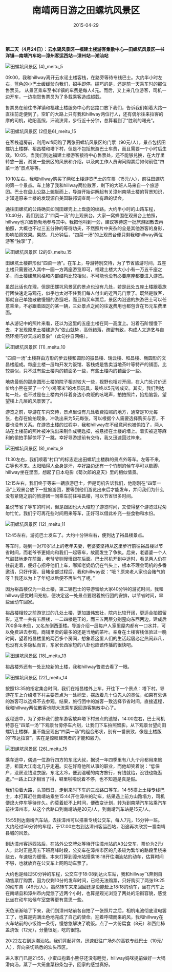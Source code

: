 ﻿---
title: "南靖两日游之田螺坑风景区"
date: 2015-04-29
categories: 
  - "travels"
tags: 
  - "南靖土楼"
  - "漳州"
---

**第二天（4月24日）：云水谣风景区—福建土楼游客集散中心—田螺坑风景区—书洋镇—南靖汽车站—漳州客运西站—漳州站—潮汕站**

![田螺坑风景区 (4)_meitu_5](/images/17073978088_046e67922f_z.jpg)

09:00，我和hillway离开云水谣土楼客栈，在路旁等待专线巴士。大约半小时左右，蓝色的小巴士缓缓驶向我们，招手即停。碰巧的是，还是前一天乘车时的那位售票员。 从景区乘车至书洋镇的车费是每人4元。而后，又上来几位游客，司机一边开车，一边抱怨售票员为了多载乘客造成超载。

售票员在前往书洋镇和福建土楼服务中心的岔路口放下我们，告诉我们朝着大路一直往前走便到了。空旷的大路上只有我和hillway两位行人，还有偶尔往来拉客的摩的司机，艳阳高照，汗流浃背，步行近十分钟，总算看到了“胜利的曙光”。 <!--more-->

![田螺坑风景区 (2但是6)_meitu_15](/images/16639285214_543bac8316_z.jpg)

在客栈退房前，利用wifi网购了两张田螺坑风景区的门票（90元/人），景点包括田螺坑土楼群、裕昌楼和塔下村，但是不包括旅游巴士车费，而且需要一个小时后生效。10:05，当我们到达福建土楼游客接待中心售票处，还不能够兑换，在大厅里转悠一圈，浏览一些景区的风景和介绍，以及向工作人员询问购票后如何前往“四菜一汤”景点等等。

10:10左右，我和hillway购买了两张土楼游览巴士的车票（15元/人），前往田螺坑的第一个景点。车上除了我和hillway两位散客，剩下的大班人马来自一个旅游团。巴士在盘山公路上蜿蜒而上，导游开始讲解起有关漳州南靖土楼的背景知识，才知道原来土楼的发现源自美国联邦调查局一个有趣的误会。

通往田螺坑的公路确实如同田螺壳上上盘旋的纹路。大约半小时的山路车程，10:40分，我们到达了“四菜一汤”的上观景台。大家一窝蜂围在观景台上拍照，hillway也兴致勃勃地参与其中。我把他叫到一旁，建议等待这一批旅游团散去再拍照，大概也不过三五分钟的等待功夫，不然照片中夹杂的全是其他游客的身影，影响拍照效果。果然，几分钟后，“四菜一汤”的上观景台便只剩我和hillway两位游客“独享”了。

![田螺坑风景区 (2的6)_meitu_15](/images/17075523659_e6bdbfb107_z.jpg)

田螺坑土楼群形似“四菜一汤”。在车上，导游特别交待，为了节省旅游时间，五座土楼只需要进入其中一圆一方两座游览即可，福建土楼大大小小有一万五千座之多，而土楼建筑风格和内部结构比较相似，不可能也没有必要座座都要进入游览。

虽然此话也在理，但是田螺坑风景区的景点也没有几处，若是此处五座土楼跟着旅行团快速走马观花，似乎也太对不住我们每人付出的近百元门票了。既然是散客，那就自己单独散散慢慢的游逛吧，而且购买车票后，景区内沿途的旅游巴士可以任意乘坐，不必跟着固定的某一辆，三处景点之间的往返费用也都包含在15元车费里面。

单从游记中的照片来看，还以为这里的五座土楼在同一高度上。沿着石阶慢慢下去，才发现原来土楼建造为“依山就势，高低错落，疏密有致，构成人文造艺与自然环境巧妙天成的景象”（此句抄自网络）。

![田螺坑风景区 (11)_meitu_10](/images/17261195701_77521cb5a1_z.jpg)

“四菜一汤”土楼群由方形的步云楼和圆形的振昌楼、瑞云楼、和昌楼、椭圆形的文昌楼组成。每座土楼一层均开发为饭馆、客栈或是售卖当地茶叶等特产的铺面，比较类似，只不过有些土楼内的铺面多一些，有些土楼内的铺面少一些。

地势最低的那座圆形土楼的院子相对较大一些，视野也相对开阔，在入门处讨价还价给小熊在买了一个“小鸡啄米”的木质玩具，最终以5元钱成交。其实，我们到达每一处，也不过是在土楼内外伴着身边小商贩的吆喝声，拍拍照片，抬抬脑袋，望望楼上几层的风景罢了。

游览之前，导游在车内交待，景点里设有几处收费拍照的地方，通常是10元每张，也存在偷拍现象，冲洗出来为5元每张，可以根据个人需要选择购买与否，不要也没有关系。在游览土楼的过程中，我和hillway在不经意间也被偷拍了，两人站在土楼前的照片被冲洗出来制作成钥匙扣，被悬挂在土楼的墙上。着实被这等麻利的偷拍手脚惊吓了一跳，幸好导游提前有交待，我又迅速回过神来。

![田螺坑风景区 (8)_meitu_9](/images/17075516039_2d6b9cb4db_z.jpg)

11:30左右，我们顺着“村口”的标志走出田螺坑土楼群的景点外等车。左等不来，右等也不来。太阳晒得人全身是汗，幸好路边还有一个竹制的候车亭可以歇脚，hillway坐在里面，想起了日本电影《菊次郎的夏天》里的相似情景。

12:15左右，我们终于等来一辆旅游巴士，但是司机告诉我们，他刚刚在“四菜一汤”上观景台放下一批旅游团，要等到他们游览出来后才能发车，并问我们为什么没有紧随之前的旅游团一同乘车前往裕昌楼，可以节省很多时间。

虽说节省了等车的时间，但是跟团也大大缩短了游览时间，又使得整个游览过程匆匆忙忙。我们宁可再花些时间用来等车，正好可以借此补充一些食物和水份。

![田螺坑风景区 (12)_meitu_11](/images/17073967368_afd5bbc3b0_z.jpg)

12:45左右，游览巴士发车了。大约十分钟左右，便到达了裕昌楼景点。

等车时，碰到一对70岁以上的老年夫妻，老婆婆坚持从这里步行前往裕昌楼以节省时间，而老爷爷更倾向和我们一起等车，故而发生了争执。后来，老婆婆一个人气鼓鼓地走在前面，老爷爷则慢慢跟在后面。巴士司机开到中途时，看见两人仍在往前走着，便好心招呼他们上车，哪知老奶奶仍在气头上，根本不理会司机的多番邀请，只好作罢。目睹全部过程后，我和hillway说：“哦？原来老人家也会赌气的呀？我还以为上了年纪以后便不再生气了呢。”

因为裕昌楼仅为一处土楼，第二辆巴士的导游留给大家40分钟的游览时间，我和hillway感觉时间充裕，便决定这一处景点要跟着旅行团的安排，以节省时间，早些坐动车回家。

裕昌楼相较之前游览过的几处土楼，更加雄伟宏壮，院内比较开阔，更适合拍照留影。这里一共有五层楼，一二四楼是正的，而三五两层分别歪向东西两边，建成后700多年未倒，又名东倒西歪楼。导游介绍一层每户人家里屋内都有一口水井，可以免费进去参观，商铺里卖的最多的还是当地的茶叶。亲身在土楼客栈体验过一晚时间，望着裕昌楼里的两百多个房间，想象着这里人们的生活起居必定热闹非凡，也没有太多隐私而言，东家长西家短的八卦也应该传播的很快吧。

![田螺坑风景区 (18)_meitu_13](/images/17261722665_c8ca4eb25e_z.jpg)

裕昌楼外还有一处比较新的土楼，我和hillway瞥进去看了一眼。

![田螺坑风景区 (22)_meitu_14](/images/17259948302_ebfa74462e_z.jpg)

按照13:35的指定集合时间，我们在裕昌楼外上车，开往下一个景点：塔下村。导游在车上介绍塔下村主要景点为一处祠堂，摆放着几十位先人的灵位，如果有忌讳的游客可以选择不去参观。结果，旅行团中的游客一致选择节省时间，直接返程，我和hillway两位散客也随大流乘车返回游客集散中心了。

返程途中，为了弥补我们整车游客放弃塔下村景点的遗憾，14:00左右，巴士司机特意在“四菜一汤”下观景台旁停车片刻，让我们下车拍照留影。从下观景台望向田螺坑土楼群，虽不能呈现出“四菜一汤”的组合形状，别有一番景致，像是土楼版的“布达拉宫”，实在是惊叹建筑者的才能和毅力。

![田螺坑风景区 (26)_meitu_15](/images/17235756306_509f5314fa_z.jpg)

乘车途中，偶遇一位游行四方的东北大叔，据说一年四季里有八九个月都用来旅游，祖国大江南北几乎走遍。实在好奇他所从事的职业，而他却笑着说：“低保户，没房没钱没衣服，东北太冷，便到温暖的南方旅行，有钱就给，没钱也能逛逛。”一路上口才相当了得，噼里啪啦说着不停，也不知道是真是假。

我们沿着大路，头顶烈日，走到来时下车的三岔路口等车。14:55搭上土楼专线巴士，本打算赶往南靖站乘坐15:44开往漳州的动车，结果遇上前方山路塌方，司机便熄火停车等待许久。约莫着赶不上时间，便改变计划，转为到南靖汽车站乘汽车前往漳州市。从这个岔路口到南靖站是20元/人，到南靖汽车站是15元/人。

15:55到达南靖汽车站，去往漳州可以搭乘专线公交车，每人7元，15分钟一班。大约经过50分钟的车程，于17:00左右到达漳州客运西站，沿途再次欣赏一番南靖县城的风景。

到达漳州客运西站后，在站外公交牌处等待开往漳州站的A3公交车，票价为2元/人，此时正是周五下班高峰时段，公交车在漳州市区的几条较为繁华的路段里绕来绕去，车速极为缓慢。本来打算到漳州站搭乘18:18开往潮汕站的动车，估算时间不够，也就放弃在公交车上网购动车票了。

大约也是经过50分钟的车程，公交车于18:08到达火车站，我和hillway飞奔到自动售票厅购票，因为仅剩10分的发车时间，已经无法购票，只好购买了两张19:25的动车票（49元/人）。虽然转车来来回回还是没能赶上18:18的动车，坐在汽车上在南靖县和漳州市内晃悠了近两个小时，也算是观光浏览了两处的沿街容貌，感觉比坐在动车站候车室空等更有意思一些。

天色渐渐暗了下来，我们到漳州站前各自拍了一张照片之后，相机电池彻底没电罢工了，也算是完满出色地完成了自己的使命。迎着呼啸而来的风，我和hillway在火车站前的小饭馆一条街，慢悠悠解决了晚饭。点了一大份扁食（8元）和西红柿盖浇饭（12元），分量很足，吃的很饱。

20:22左右到达潮汕站。我们背起背包，迅速赶往广场外的高铁专线巴士（10元/人），奔向亲切熟悉的汕头市区。

进入家门已是21:55，小蜜瓜抱着小熊仔还没有睡觉，hillway妈咪提前做好一大锅滑肉汤，蒸了一大笼韭菜粉条包子，回家的感觉真好。
